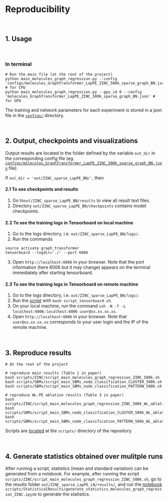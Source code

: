 # Reproducibility


<br>

## 1. Usage


<br>

### In terminal

```
# Run the main file (at the root of the project)
python main_molecules_graph_regression.py --config 'configs/molecules_GraphTransformer_LapPE_ZINC_500k_sparse_graph_BN.json' # for CPU
python main_molecules_graph_regression.py --gpu_id 0 --config 'molecules_GraphTransformer_LapPE_ZINC_500k_sparse_graph_BN.json' # for GPU
```
The training and network parameters for each experiment is stored in a json file in the [`configs/`](../configs) directory.




<br>

## 2. Output, checkpoints and visualizations

Output results are located in the folder defined by the variable `out_dir` in the corresponding config file (eg. [`configs/molecules_GraphTransformer_LapPE_ZINC_500k_sparse_graph_BN.json`](../configs/molecules_GraphTransformer_LapPE_ZINC_500k_sparse_graph_BN.json) file).  

If `out_dir = 'out/ZINC_sparse_LapPE_BN/'`, then 

#### 2.1 To see checkpoints and results
1. Go to`out/ZINC_sparse_LapPE_BN/results` to view all result text files.
2. Directory `out/ZINC_sparse_LapPE_BN/checkpoints` contains model checkpoints.

#### 2.2 To see the training logs in Tensorboard on local machine
1. Go to the logs directory, i.e. `out/ZINC_sparse_LapPE_BN/logs/`.
2. Run the commands
```
source activate graph_transformer
tensorboard --logdir='./' --port 6006
```
3. Open `http://localhost:6006` in your browser. Note that the port information (here 6006 but it may change) appears on the terminal immediately after starting tensorboard.


#### 2.3 To see the training logs in Tensorboard on remote machine
1. Go to the logs directory, i.e. `out/ZINC_sparse_LapPE_BN/logs/`.
2. Run the [script](../scripts/TensorBoard/script_tensorboard.sh) with `bash script_tensorboard.sh`.
3. On your local machine, run the command `ssh -N -f -L localhost:6006:localhost:6006 user@xx.xx.xx.xx`.
4. Open `http://localhost:6006` in your browser. Note that `user@xx.xx.xx.xx` corresponds to your user login and the IP of the remote machine.



<br>

## 3. Reproduce results 


```
# At the root of the project 

# reproduce main results (Table 1 in paper) 
bash scripts/ZINC/script_main_molecules_graph_regression_ZINC_500k.sh 
bash scripts/SBMs/script_main_SBMs_node_classification_CLUSTER_500k.sh 
bash scripts/SBMs/script_main_SBMs_node_classification_PATTERN_500k.sh

# reproduce WL-PE ablation results (Table 3 in paper)
bash scripts/ZINC/script_main_molecules_graph_regression_ZINC_500k_WL_ablation.sh 
bash scripts/SBMs/script_main_SBMs_node_classification_CLUSTER_500k_WL_ablation.sh
bash scripts/SBMs/script_main_SBMs_node_classification_PATTERN_500k_WL_ablation.sh
```

Scripts are [located](../scripts/) at the `scripts/` directory of the repository.

 

 <br>

## 4. Generate statistics obtained over mulitple runs 
After running a script, statistics (mean and standard variation) can be generated from a notebook. For example, after running the script `scripts/ZINC/script_main_molecules_graph_regression_ZINC_500k.sh`, go to the results folder `out/ZINC_sparse_LapPE_LN/results/`, and run the [notebook](../scripts/StatisticalResults/generate_statistics_molecules_graph_regression_ZINC.ipynb) `scripts/StatisticalResults/generate_statistics_molecules_graph_regression_ZINC.ipynb` to generate the statistics.


















<br><br><br>